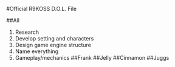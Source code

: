 #Official R9KOSS D.O.L. File

##All
1. Research
2.	Develop setting and characters
3.	Design game engine structure
4.	Name everything
5.	Gameplay/mechanics
##Frank
##Jelly
##Cinnamon
##Juggs
